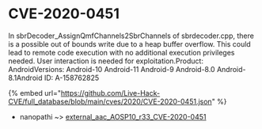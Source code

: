 # CVE-2020-0451

In sbrDecoder_AssignQmfChannels2SbrChannels of sbrdecoder.cpp, there is a possible out of bounds write due to a heap buffer overflow. This could lead to remote code execution with no additional execution privileges needed. User interaction is needed for exploitation.Product: AndroidVersions: Android-10 Android-11 Android-9 Android-8.0 Android-8.1Android ID: A-158762825

{% embed url="https://github.com/Live-Hack-CVE/full_database/blob/main/cves/2020/CVE-2020-0451.json" %}


* nanopathi ~> [external_aac_AOSP10_r33_CVE-2020-0451](https://www.alice-snow.ru/2020/database/cve-2020-0451/external_aac_aosp10_r33_cve-2020-0451-nanopathi)